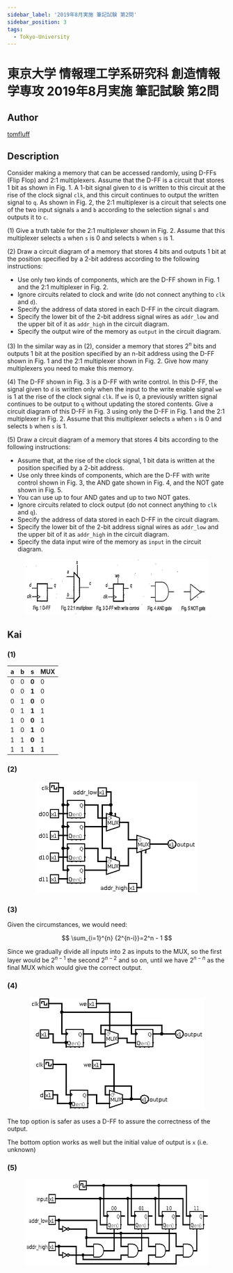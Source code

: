 ```yaml
---
sidebar_label: '2019年8月実施 筆記試験 第2問'
sidebar_position: 3
tags:
  - Tokyo-University
---
```

# 東京大学 情報理工学系研究科 創造情報学専攻 2019年8月実施 筆記試験 第2問

## **Author**
[tomfluff](https://github.com/tomfluff)

## **Description**
Consider making a memory that can be accessed randomly, using D-FFs (Flip Flop) and 2:1 multiplexers.
Assume that the D-FF is a circuit that stores 1 bit as shown in Fig. 1. A 1-bit signal given to `d` is written to this circuit at the rise of the clock signal `clk`, and this circuit continues to output the written signal to `q`.
As shown in Fig. 2, the 2:1 multiplexer is a circuit that selects one of the two input signals `a` and `b` according to the selection signal `s` and outputs it to `c`.

(1) Give a truth table for the 2:1 multiplexer shown in Fig. 2. Assume that this multiplexer selects `a` when `s` is $0$ and selects `b` when `s` is $1$.

(2) Draw a circuit diagram of a memory that stores 4 bits and outputs 1 bit at the position specified by a 2-bit address according to the following instructions:

- Use only two kinds of components, which are the D-FF shown in Fig. 1 and the 2:1 multiplexer in Fig. 2.
- Ignore circuits related to clock and write (do not connect anything to `clk` and `d`).
- Specify the address of data stored in each D-FF in the circuit diagram.
- Specify the lower bit of the 2-bit address signal wires as `addr_low` and the upper bit of it as `addr_high` in the circuit diagram.
- Specify the output wire of the memory as `output` in the circuit diagram.

(3) In the similar way as in (2), consider a memory that stores $2^n$ bits and outputs 1 bit at the position specified by an n-bit address using the D-FF shown in Fig. 1 and the 2:1 multiplexer shown in Fig. 2. Give how many multiplexers you need to make this memory.

(4) The D-FF shown in Fig. 3 is a D-FF with write control. In this D-FF, the signal given to `d` is written only when the input to the write enable signal `we` is $1$ at the rise of the clock signal `clk`.
If `we` is $0$, a previously written signal continues to be output to `q` without updating the stored contents.
Give a circuit diagram of this D-FF in Fig. 3 using only the D-FF in Fig. 1 and the 2:1 multiplexer in Fig. 2. Assume that this multiplexer selects `a` when `s` is $0$ and selects `b` when `s` is $1$.

(5) Draw a circuit diagram of a memory that stores 4 bits according to the following instructions:

- Assume that, at the rise of the clock signal, 1 bit data is written at the position specified by a 2-bit address.
- Use only three kinds of components, which are the D-FF with write control shown in Fig. 3, the AND gate shown in Fig. 4, and the NOT gate shown in Fig. 5.
- You can use up to four AND gates and up to two NOT gates.
- Ignore circuits related to clock output (do not connect anything to `clk` and `q`).
- Specify the address of data stored in each D-FF in the circuit diagram.
- Specify the lower bit of the 2-bit address signal wires as `addr_low` and the upper bit of it as `addr_high` in the circuit diagram.
- Specify the data input wire of the memory as `input` in the circuit diagram.

<figure style="text-align:center;">
  <img src="https://raw.githubusercontent.com/Myyura/the_kai_project_assets/main/kakomonn/tokyo_university/IST/ci_201908_2_p1.png" width="550" height="130" alt=""/>
</figure>

## **Kai**
### (1)

|a|b|s|MUX|
|-|-|-|-|
|0|0|**0**|0|
|0|0|**1**|0|
|0|1|**0**|0|
|0|1|**1**|1|
|1|0|**0**|1|
|1|0|**1**|0|
|1|1|**0**|1|
|1|1|**1**|1|

### (2)

<figure style="text-align:center;">
  <img src="https://raw.githubusercontent.com/Myyura/the_kai_project_assets/main/kakomonn/tokyo_university/IST/ci_201908_2_p2.png" width="370" height="260" alt=""/>
</figure>

### (3)
Given the circumstances, we would need:

$$
\sum_{i=1}^{n} {2^{n-i}}=2^n - 1
$$

Since we gradually divide all inputs into 2 as inputs to the MUX, so the first layer would be $2^{n-1}$ the second $2^{n-2}$ and so on, until we have $2^{n-n}$ as the final MUX which would give the correct output.

### (4)

<figure style="text-align:center;">
  <img src="https://raw.githubusercontent.com/Myyura/the_kai_project_assets/main/kakomonn/tokyo_university/IST/ci_201908_2_p3.png" width="403" height="261" alt=""/>
</figure>

The top option is safer as uses a D-FF to assure the correctness of the output.

The bottom option works as well but the initial value of output is `x` (i.e. unknown)

### (5)

<figure style="text-align:center;">
  <img src="https://raw.githubusercontent.com/Myyura/the_kai_project_assets/main/kakomonn/tokyo_university/IST/ci_201908_2_p4.png" width="535" height="201" alt=""/>
</figure>